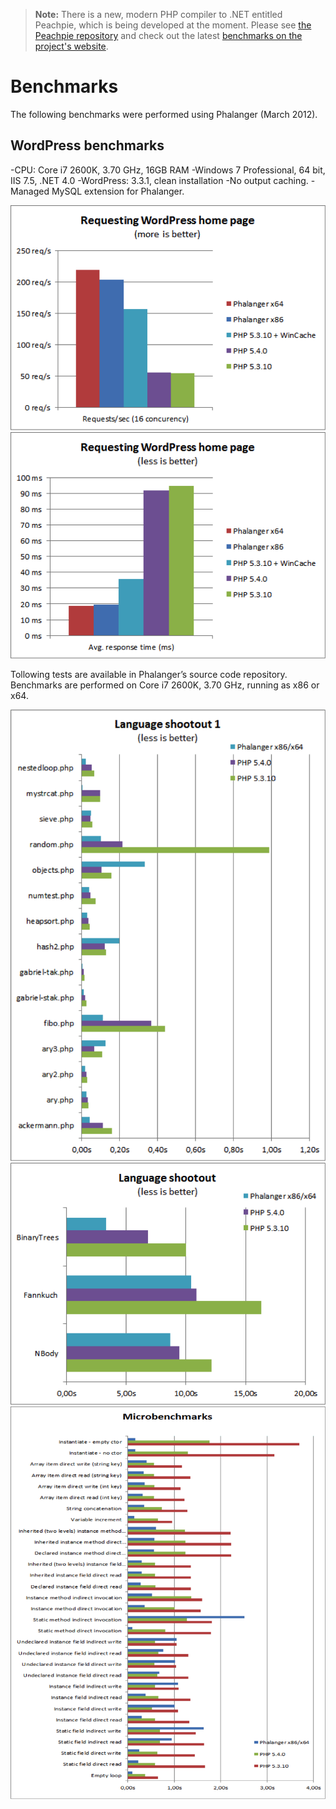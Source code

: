 > **Note:** There is a new, modern PHP compiler to .NET entitled Peachpie, which is being developed at the moment. Please see [the Peachpie repository](https://github.com/iolevel/peachpie) and check out the latest [benchmarks on the project's website](http://peachpie.io/benchmarks).

# Benchmarks
The following benchmarks were performed using Phalanger (March 2012).

## WordPress benchmarks
-CPU: Core i7 2600K, 3.70 GHz, 16GB RAM
-Windows 7 Professional, 64 bit, IIS 7.5, .NET 4.0
-WordPress: 3.3.1, clean installation
-No output caching.
-Managed MySQL extension for Phalanger.

![1](1.png)
![2](2.png)

Tollowing tests are available in Phalanger’s source code repository. Benchmarks are performed on Core i7 2600K, 3.70 GHz, running as x86 or x64.

![3](3.png)
![4](4.png)
![5](5.png)

